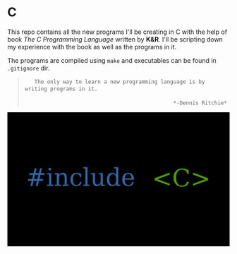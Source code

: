 # C
 This repo contains all the new programs I'll be creating in C with the
 help of book *The C Programming Language* written by **K&R**.
 I'll be scripting down my experience with the book as well as the 
 programs in it.

 The programs are compiled using `make` and executables can be found 
 in `.gitignore` dir.

>
>        The only way to learn a new programming language is by writing programs in it.
>
>						                             *-Dennis Ritchie*


![C](/C.png)

